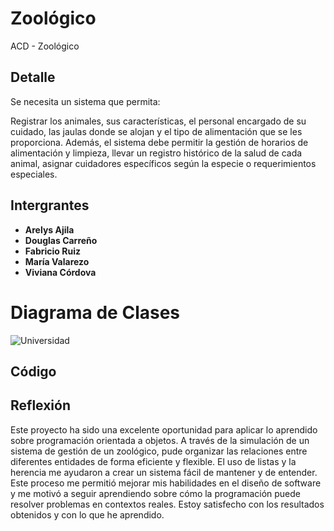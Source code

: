 # Zoológico
ACD - Zoológico

## Detalle
Se necesita un sistema que permita:


Registrar los animales, sus características, el personal encargado de su cuidado, las jaulas donde se alojan y el tipo de alimentación que se les proporciona.
Además, el sistema debe permitir la gestión de horarios de alimentación y limpieza, llevar un registro histórico de la salud de cada animal, asignar cuidadores específicos según la especie o requerimientos especiales.

## Intergrantes 

- **Arelys Ajila**
- **Douglas Carreño**
- **Fabricio Ruiz**
- **María Valarezo**
- **Viviana Córdova**

# Diagrama de Clases 

![Universidad](https://github.com/user-attachments/assets/6a1678ad-4124-40e1-9276-71b5512d3bba)


## Código




## Reflexión

Este proyecto ha sido una excelente oportunidad para aplicar lo aprendido sobre programación orientada a objetos. A través de la simulación de un sistema de gestión de un zoológico, pude organizar las relaciones entre diferentes entidades de forma eficiente y flexible. El uso de listas y la herencia me ayudaron a crear un sistema fácil de mantener y de entender. Este proceso me permitió mejorar mis habilidades en el diseño de software y me motivó a seguir aprendiendo sobre cómo la programación puede resolver problemas en contextos reales. Estoy satisfecho con los resultados obtenidos y con lo que he aprendido.
